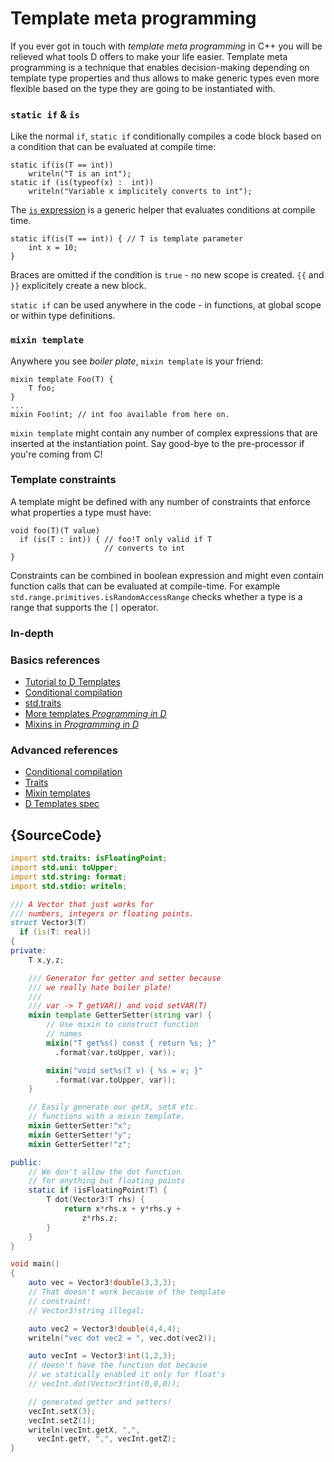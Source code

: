 # Template meta programming

If you ever got in touch with *template meta programming*
in C++ you will be relieved what tools D offers to make
your life easier. Template meta programming is a technique
that enables decision-making depending on template type properties
and thus allows to make generic types even more flexible
based on the type they are going to be instantiated with.

### `static if` & `is`

Like the normal `if`, `static if` conditionally
compiles a code block based on a condition that can
be evaluated at compile time:

    static if(is(T == int))
        writeln("T is an int");
    static if (is(typeof(x) :  int))
        writeln("Variable x implicitely converts to int");

The [`is` expression](http://wiki.dlang.org/Is_expression) is
a generic helper that evaluates conditions at compile time.

    static if(is(T == int)) { // T is template parameter
        int x = 10;
    }

Braces are omitted if the condition is `true` - no new scope is created.
`{{` and `}}` explicitely create a new block.

`static if` can be used anywhere in the code - in functions,
at global scope or within type definitions.

### `mixin template`

Anywhere you see *boiler plate*, `mixin template`
is your friend:

    mixin template Foo(T) {
        T foo;
    }
    ...
    mixin Foo!int; // int foo available from here on.

`mixin template` might contain any number of
complex expressions that are inserted at the instantiation
point. Say good-bye to the
pre-processor if you're coming from C!

### Template constraints

A template might be defined with any number of
constraints that enforce what properties
a type must have:

    void foo(T)(T value)
      if (is(T : int)) { // foo!T only valid if T
                         // converts to int
    }

Constraints can be combined in boolean expression
and might even contain function calls that can be evaluated
at compile-time. For example `std.range.primitives.isRandomAccessRange`
checks whether a type is a range that supports
the `[]` operator.

### In-depth

### Basics references

- [Tutorial to D Templates](https://github.com/PhilippeSigaud/D-templates-tutorial)
- [Conditional compilation](http://ddili.org/ders/d.en/cond_comp.html)
- [std.traits](https://dlang.org/phobos/std_traits.html)
- [More templates  _Programming in D_](http://ddili.org/ders/d.en/templates_more.html)
- [Mixins in  _Programming in D_](http://ddili.org/ders/d.en/mixin.html)

### Advanced references

- [Conditional compilation](https://dlang.org/spec/version.html)
- [Traits](https://dlang.org/spec/traits.html)
- [Mixin templates](https://dlang.org/spec/template-mixin.html)
- [D Templates spec](https://dlang.org/spec/template.html)

## {SourceCode}

```d
import std.traits: isFloatingPoint;
import std.uni: toUpper;
import std.string: format;
import std.stdio: writeln;

/// A Vector that just works for
/// numbers, integers or floating points.
struct Vector3(T)
  if (is(T: real))
{
private:
    T x,y,z;

    /// Generator for getter and setter because
    /// we really hate boiler plate!
    ///
    /// var -> T getVAR() and void setVAR(T)
    mixin template GetterSetter(string var) {
        // Use mixin to construct function
        // names
        mixin("T get%s() const { return %s; }"
          .format(var.toUpper, var));

        mixin("void set%s(T v) { %s = v; }"
          .format(var.toUpper, var));
    }

    // Easily generate our getX, setX etc.
    // functions with a mixin template.
    mixin GetterSetter!"x";
    mixin GetterSetter!"y";
    mixin GetterSetter!"z";

public:
    // We don't allow the dot function
    // for anything but floating points
    static if (isFloatingPoint!T) {
        T dot(Vector3!T rhs) {
            return x*rhs.x + y*rhs.y +
                z*rhs.z;
        }
    }
}

void main()
{
    auto vec = Vector3!double(3,3,3);
    // That doesn't work because of the template
    // constraint!
    // Vector3!string illegal;

    auto vec2 = Vector3!double(4,4,4);
    writeln("vec dot vec2 = ", vec.dot(vec2));

    auto vecInt = Vector3!int(1,2,3);
    // doesn't have the function dot because
    // we statically enabled it only for float's
    // vecInt.dot(Vector3!int(0,0,0));

    // generated getter and setters!
    vecInt.setX(3);
    vecInt.setZ(1);
    writeln(vecInt.getX, ",",
      vecInt.getY, ",", vecInt.getZ);
}
```
